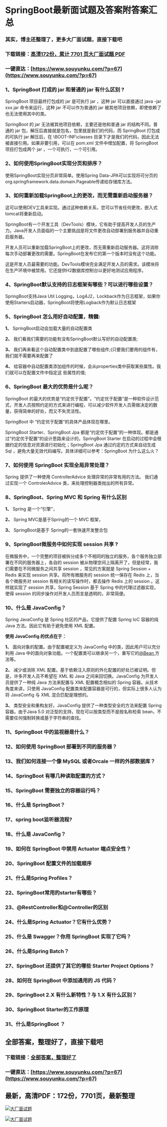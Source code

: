 # SpringBoot最新面试题及答案附答案汇总

### 其实，博主还整理了，更多大厂面试题，直接下载吧

### 下载链接：[高清172份，累计 7701 页大厂面试题  PDF](https://www.souyunku.com/?p=67)

### 一键直达：[https://www.souyunku.com/?p=67](https://www.souyunku.com/?p=67)



### 1、SpringBoot 打成的 jar 和普通的 jar 有什么区别 ?

SpringBoot 项目最终打包成的 jar 是可执行 jar ，这种 jar 可以直接通过 java -jar xxx.jar 命令来运行，这种 jar 不可以作为普通的 jar 被其他项目依赖，即使依赖了也无法使用其中的类。

SpringBoot 的 jar 无法被其他项目依赖，主要还是他和普通 jar 的结构不同。普通的 jar 包，解压后直接就是包名，包里就是我们的代码，而 SpringBoot 打包成的可执行 jar 解压后，在 \BOOT-INF\classes 目录下才是我们的代码，因此无法被直接引用。如果非要引用，可以在 pom.xml 文件中增加配置，将 SpringBoot 项目打包成两个 jar ，一个可执行，一个可引用。


### 2、如何使用SpringBoot实现分页和排序？

使用SpringBoot实现分页非常简单。使用Spring Data-JPA可以实现将可分页的org.springframework.data.domain.Pageable传递给存储库方法。


### 3、如何重新加载SpringBoot上的更改，而无需重新启动服务器？

这可以使用DEV工具来实现。通过这种依赖关系，您可以节省任何更改，嵌入式tomcat将重新启动。

SpringBoot有一个开发工具（DevTools）模块，它有助于提高开发人员的生产力。Java开发人员面临的一个主要挑战是将文件更改自动部署到服务器并自动重启服务器。

开发人员可以重新加载SpringBoot上的更改，而无需重新启动服务器。这将消除每次手动部署更改的需要。SpringBoot在发布它的第一个版本时没有这个功能。

这是开发人员最需要的功能。DevTools模块完全满足开发人员的需求。该模块将在生产环境中被禁用。它还提供H2数据库控制台以更好地测试应用程序。


### 4、SpringBoot默认支持的日志框架有哪些？可以进行哪些设置？

SpringBoot支持Java Util Logging，Log4J2，Lockback作为日志框架，如果你使用Starters启动器，SpringBoot将使用Logback作为默认日志框架


### 5、SpringBoot 怎么用好自动配置，精髓:

**1、** SpringBoot启动会加载大量的自动配置类

**2、** 我们看我们需要的功能有没有SpringBoot默认写好的自动配置类;

**3、** 我们再来看这个自动配置类中到底配置了哪些组件;(只要我们要用的组件有，我们就不需要再来配置了

**4、** 给容器中自动配置类添加组件的时候，会从properties类中获取某些属性。我们就可以在配置文件中指定这 些属性的值;


### 6、SpringBoot 最大的优势是什么呢？

SpringBoot 的最大的优势是“约定优于配置“。“约定优于配置“是一种软件设计范式，开发人员按照约定的方式来进行编程，可以减少软件开发人员需做决定的数量，获得简单的好处，而又不失灵活性。

SpringBoot 中 “约定优于配置“的具体产品体现在哪里。

SpringBoot Starter、SpringBoot Jpa 都是“约定优于配置“的一种体现。都是通过“约定优于配置“的设计思路来设计的，SpringBoot Starter 在启动的过程中会根据约定的信息对资源进行初始化；SpringBoot Jpa 通过约定的方式来自动生成 Sql ，避免大量无效代码编写。具体详细可以参考：SpringBoot 为什么这么火？


### 7、如何使用 SpringBoot 实现全局异常处理？

Spring 提供了一种使用 ControllerAdvice 处理异常的非常有用的方法。 我们通过实现一个 ControlerAdvice 类，来处理控制器类抛出的所有异常。


### 8、SpringBoot、Spring MVC 和 Spring 有什么区别

**1、** Spring 是一个“引擎”，

**2、** Spring MVC是基于Spring的一个 MVC 框架，

**3、** SpringBoot是基于 Spring的一套快速开发整合包


### 9、SpringBoot微服务中如何实现 session 共享 ?

在微服务中，一个完整的项目被拆分成多个不相同的独立的服务，各个服务独立部署在不同的服务器上，各自的 session 被从物理空间上隔离开了，但是经常，我们需要在不同微服务之间共享 session ，常见的方案就是 Spring Session + Redis 来实现 session 共享。将所有微服务的 session 统一保存在 Redis 上，当各个微服务对 session 有相关的读写操作时，都去操作 Redis 上的 session 。这样就实现了 session 共享，Spring Session 基于 Spring 中的代理过滤器实现，使得 session 的同步操作对开发人员而言是透明的，非常简便。


### 10、什么是 JavaConfig？

Spring JavaConfig 是 Spring 社区的产品，它提供了配置 Spring IoC 容器的纯 Java 方法。因此它有助于避免使用 XML 配置。

**使用 JavaConfig 的优点在于：**

**1、** 面向对象的配置。由于配置被定义为 JavaConfig 中的类，因此用户可以充分利用 Java 中的面向对象功能。一个配置类可以继承另一个，重写它的[@Bean ](/Bean ) 方法等。

**2、** 减少或消除 XML 配置。基于依赖注入原则的外化配置的好处已被证明。但是，许多开发人员不希望在 XML 和 Java 之间来回切换。JavaConfig 为开发人员提供了一种纯 Java 方法来配置与 XML 配置概念相似的 Spring 容器。从技术角度来讲，只使用 JavaConfig 配置类来配置容器是可行的，但实际上很多人认为将 JavaConfig 与 XML 混合匹配是理想的。

**3、** 类型安全和重构友好。JavaConfig 提供了一种类型安全的方法来配置 Spring 容器。由于Java 5.0 对泛型的支持，现在可以按类型而不是按名称检索 bean，不需要任何强制转换或基于字符串的查找。


### 11、SpringBoot 中的监视器是什么？
### 12、如何使用 SpringBoot 部署到不同的服务器？
### 13、我们如何连接一个像 MySQL 或者Orcale 一样的外部数据库？
### 14、SpringBoot 有哪几种读取配置的方式？
### 15、SpringBoot 需要独立的容器运行吗？
### 16、什么是 SpringBoot？
### 17、spring boot监听器流程?
### 18、什么是 JavaConfig？
### 19、如何在 SpringBoot 中禁用 Actuator 端点安全性？
### 20、SpringBoot 配置文件的加载顺序
### 21、什么是Spring Profiles？
### 22、SpringBoot常用的starter有哪些？
### 23、@RestController和@Controller的区别
### 24、什么是Spring Actuator？它有什么优势？
### 25、什么是 Swagger？你用 SpringBoot 实现了它吗？
### 26、什么是Spring Batch？
### 27、SpringBoot 还提供了其它的哪些 Starter Project Options？
### 28、如何在 SpringBoot 中添加通用的 JS 代码？
### 29、SpringBoot 2.X 有什么新特性？与 1.X 有什么区别？
### 30、SpringBoot Starter的工作原理
### 31、什么是SpringBoot ？




## 全部答案，整理好了，直接下载吧

### 下载链接：[全部答案，整理好了](https://www.souyunku.com/?p=67)

### 一键直达：[https://www.souyunku.com/?p=67](https://www.souyunku.com/?p=67)


## 最新，高清PDF：172份，7701页，最新整理

[![大厂面试题](https://www.souyunku.com/wp-content/uploads/weixin/mst.png "大厂面试题")](https://www.souyunku.com/wp-content/uploads/weixin/githup-weixin.png"大厂面试题")

[![大厂面试题](https://www.souyunku.com/wp-content/uploads/weixin/githup-weixin.png "架构师专栏")](https://www.souyunku.com/wp-content/uploads/weixin/githup-weixin.png "架构师专栏")

